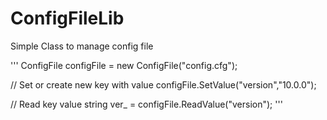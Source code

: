 # ConfigFileLib
Simple Class to manage config file</br>

'''
ConfigFile configFile = new ConfigFile("config.cfg");

// Set or create new key with value
configFile.SetValue("version","10.0.0");

// Read key value
string ver_ = configFile.ReadValue("version");
'''
